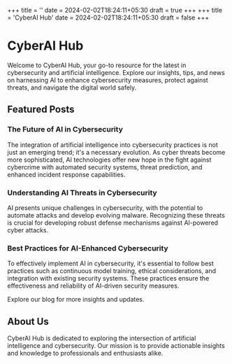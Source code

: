 +++
title = ''
date = 2024-02-02T18:24:11+05:30
draft = true
+++
+++
title = 'CyberAI Hub'
date = 2024-02-02T18:24:11+05:30
draft = false
+++
# CyberAI Hub

Welcome to CyberAI Hub, your go-to resource for the latest in cybersecurity and artificial intelligence. Explore our insights, tips, and news on harnessing AI to enhance cybersecurity measures, protect against threats, and navigate the digital world safely.

## Featured Posts

### The Future of AI in Cybersecurity

The integration of artificial intelligence into cybersecurity practices is not just an emerging trend; it's a necessary evolution. As cyber threats become more sophisticated, AI technologies offer new hope in the fight against cybercrime with automated security systems, threat prediction, and enhanced incident response capabilities.

### Understanding AI Threats in Cybersecurity

AI presents unique challenges in cybersecurity, with the potential to automate attacks and develop evolving malware. Recognizing these threats is crucial for developing robust defense mechanisms against AI-powered cyber attacks.

### Best Practices for AI-Enhanced Cybersecurity

To effectively implement AI in cybersecurity, it's essential to follow best practices such as continuous model training, ethical considerations, and integration with existing security systems. These practices ensure the effectiveness and reliability of AI-driven security measures.

Explore our blog for more insights and updates.

## About Us

CyberAI Hub is dedicated to exploring the intersection of artificial intelligence and cybersecurity. Our mission is to provide actionable insights and knowledge to professionals and enthusiasts alike.



